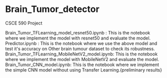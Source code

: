 # Brain_Tumor_detector
CSCE 590 Project 

Brain_Tumor_TFLearning_model_resnet50.ipynb : This is the notebook where we implement the model with resnet50 and evaluate the model. 
Predictor.ipynb : This is the notebook where we use the above model and test it's accuracy on Other brain tumour dataset to check its robustness. 
Brain_Tumor_TFLearning_MobileNetV2_model.ipynb:  This is the notebook where we implement the model with MobileNetV2 and evaluate the model.
Brain_Tumor_CNN_model.ipynb: This is the notebook where we implement the simple CNN model without using Transfer Learning.{preliminary results}
